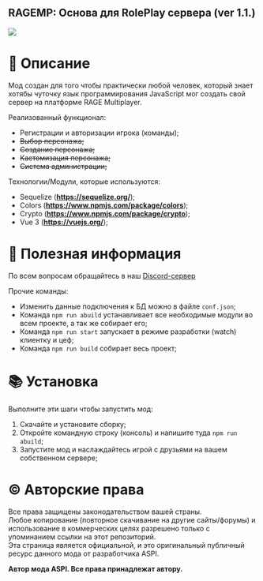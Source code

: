 ## RAGEMP: Основа для RolePlay сервера (ver 1.1.)
![](https://cdn.discordapp.com/attachments/964767885270581298/989902053176381590/test.png)

# 📃 Описание
Мод создан для того чтобы практически любой человек, который знает хотябы чуточку язык программирования JavaScript мог создать свой сервер на платформе RAGE Multiplayer.

Реализованный функционал:
- Регистрации и авторизации игрока (команды);
- ~~Выбор персонажа;~~
- ~~Создание персонажа;~~
- ~~Кастомизация персонажа;~~
- ~~Система администрации;~~

Технологии/Модули, которые используются:
- Sequelize (__https://sequelize.org/__);
- Colors (__https://www.npmjs.com/package/colors__);
- Crypto (__https://www.npmjs.com/package/crypto__);
- Vue 3 (__https://vuejs.org/__);

# 📌 Полезная информация
По всем вопросам обращайтесь в наш [Discord-сервер](https://dscrd.in/basicmode)

Прочие команды:
- Изменить данные подключения к БД можно в файле `conf.json`;
- Команда `npm run abuild` устанавливает все необходимые модули во всем проекте, а так же собирает его;
- Команда `npm run start` запускает в режиме разработки (watch) клиентку и цеф;
- Команда `npm run build` собирает весь проект;

# 📚 Установка
Выполните эти шаги чтобы запустить мод:
1. Скачайте и установите сборку;
2. Откройте командную строку (консоль) и напишите туда `npm run abuild`;
3. Запустите мод и наслаждайтесь игрой с друзьями на вашем собственном сервере;

# © Авторские права
Все права защищены законодательством вашей страны.<br>
Любое копирование (повторное скачивание на другие сайты/форумы) и использование в коммерческих целях разрешено только с упоминанием ссылки на этот репозиторий.<br>
Эта страница является официальной, и это оригинальный публичный ресурс данного мода от разработчика ASPI.<br>

**Автор мода ASPI. Все права принадлежат автору.**
